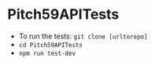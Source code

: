 # Pitch59APITests

- To run the tests: `git clone [urltorepo]`
- `cd Pitch59APITests`
- `npm run test-dev`
